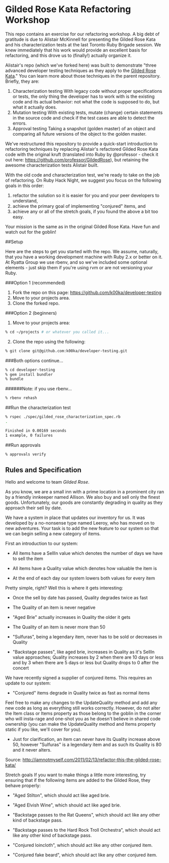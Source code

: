 Gilded Rose Kata Refactoring Workshop
=====================================

This repo contains an exercise for our refactoring workshop. A big debt of gratitude is due to Alistair McKinnell for presenting the Gilded Rose Kata and his characterization tests at the last Toronto Ruby Brigade session. We knew immediately that his work would provide an excellent basis for refactoring, and this drove us to (finally!) actually organize it.

Alistair's repo (which we've forked here) was built to demonstrate "three advanced developer testing techniques as they apply to the [Gilded Rose Kata](http://craftsmanship.sv.cmu.edu/exercises/gilded-rose-kata)."  You can learn more about those techniques in the parent repository. Briefly, they are:
1. Characterization testing
  With legacy code without proper specifications or tests, the only thing the developer has to work with is the existing code and its actual behavior: not what the code is supposed to do, but what it actually does.
2. Mutation testing
  With existing tests, mutate (change) certain statements in the source code and check if the test cases are able to detect the errors.
3. Approval testing
  Taking a snapshot (golden master) of an object and comparing all future versions of the object to the golden master.

We've restructured this repository to provide a quick-start introduction to refactoring techniques by replacing Alistair's  refactored Gilded Rose Kata code with the original kruft (translated into Ruby by @professor - check it out here: https://github.com/professor/GildedRose), but retaining the awesome characterization tests Alistair built.

With the old code and characterization test, we're ready to take on the job of refactoring. On Ruby Hack Night, we suggest you focus on the following goals in this order:

1. refactor the solution so it is easier for you and your peer developers to understand,
2. achieve the primary goal of implementing "conjured" items, and
3. achieve any or all of the stretch goals, if you found the above a bit too easy.

Your mission is the same as in the original Gilded Rose Kata.  Have fun and watch out for the goblin!


##Setup

Here are the steps to get you started with the repo. We assume, naturally, that you have a working development machine with Ruby 2.x or better on it. At Ryatta Group we use rbenv, and so we've included some optional elements - just skip them if you're using rvm or are not versioning your Ruby.

###Option 1 (recommended)
1. Fork the repo on this page: https://github.com/k00ka/developer-testing
2. Move to your projects area.
3. Clone the forked repo.

###Option 2 (beginners)
1. Move to your projects area:
```sh
% cd ~/projects # or whatever you called it...
```
2. Clone the repo using the following:
```sh
% git clone git@github.com:k00ka/developer-testing.git
```

###Both options continue...
```sh
% cd developer-testing
% gem install bundler
% bundle
```

######Note: if you use rbenv...
```sh
% rbenv rehash
```

##Run the characterization test 
```sh
% rspec ./spec/gilded_rose_characterization_spec.rb
.

Finished in 0.00169 seconds
1 example, 0 failures
```

##Run approvals
```sh
% approvals verify
```


## Rules and Specification
Hello and welcome to team *Gilded Rose*.

As you know, we are a small inn with a prime location in a prominent city ran by a friendly innkeeper named Allison. We also buy and sell only the finest goods. Unfortunately, our goods are constantly degrading in quality as they approach their sell by date.

We have a system in place that updates our inventory for us. It was developed by a no-nonsense type named Leeroy, who has moved on to new adventures. Your task is to add the new feature to our system so that we can begin selling a new category of items.

First an introduction to our system:

* All items have a SellIn value which denotes the number of days we have to sell the item

* All items have a Quality value which denotes how valuable the item is

* At the end of each day our system lowers both values for every item

Pretty simple, right? Well this is where it gets interesting:

* Once the sell by date has passed, Quality degrades twice as fast

* The Quality of an item is never negative

* "Aged Brie" actually increases in Quality the older it gets

* The Quality of an item is never more than 50

* "Sulfuras", being a legendary item, never has to be sold or decreases in Quality

* "Backstage passes", like aged brie, increases in Quality as it's SellIn value approaches; Quality increases by 2 when there are 10 days or less and by 3 when there are 5 days or less but Quality drops to 0 after the concert

We have recently signed a supplier of conjured items. This requires an update to our system:

* "Conjured" items degrade in Quality twice as fast as normal items

Feel free to make any changes to the UpdateQuality method and add any new code as long as everything still works correctly. However, do not alter the Item class or Items property as those belong to the goblin in the corner who will insta-rage and one-shot you as he doesn't believe in shared code ownership (you can make the UpdateQuality method and Items property static if you like, we'll cover for you).

* Just for clarification, an item can never have its Quality increase above 50, however "Sulfuras" is a legendary item and as such its Quality is 80 and it never alters.

Source: http://iamnotmyself.com/2011/02/13/refactor-this-the-gilded-rose-kata/

Stretch goals If you want to make things a little more interesting, try ensuring that if the following items are added to the Gilded Rose, they behave properly:

* "Aged Stilton", which should act like aged brie.

* "Aged Elvish Wine", which should act like aged brie.

* "Backstage passes to the Rat Queens", which should act like any other kind of backstage pass.

* "Backstage passes to the Hard Rock Troll Orchestra", which should act like any other kind of backstage pass.

* "Conjured loincloth", which should act like any other conjured item.

* "Conjured fake beard", which should act like any other conjured item.
